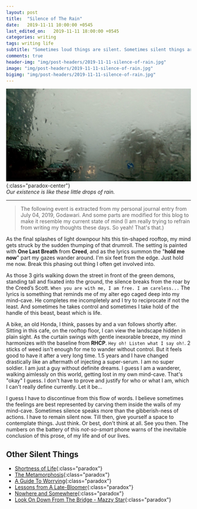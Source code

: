 ```yaml
---
layout: post
title:  "Silence of The Rain"
date:   2019-11-11 10:00:00 +0545
last_edited_on:   2019-11-11 18:00:00 +0545
categories: writing
tags: writing life 
subtitle: "Sometimes loud things are silent. Sometimes silent things are the loudest. And life oscillates in between."
comments: true
header-img: "img/post-headers/2019-11-11-silence-of-rain.jpg"
image: "img/post-headers/2019-11-11-silence-of-rain.jpg"
bigimg: "img/post-headers/2019-11-11-silence-of-rain.jpg"
---
```


![Gradients](/img/post-headers/2019-11-11-silence-of-rain.jpg){:class="paradox-center"}  
*Our existence is like these little drops of rain.* 

<hr/>

> The following event is extracted from my personal journal entry from July 04, 2019, Godawari. And some parts are modified for this blog to make it resemble my current state of mind (I am really trying to refrain from writing my thoughts these days. So yeah! That's that.)

As the final splashes of light downpour hits this tin-shaped rooftop, my mind gets struck by the sudden thumping of that drumroll. The setting is painted with **One Last Breath** from **Creed**, and as the lyrics summon the "**hold me now**" part my gazes wander around. I'm six feet from the edge. Just hold me now. Break this phasing out thing I often get involved into.


As those 3 girls walking down the street in front of the green demons, standing tall and fixated into the ground, the silence breaks from the roar by the Creed’s Scott. `When you are with me, I am free. I am careless...` The lyrics is something that reminds me of my alter ego caged deep into my mind-cave. He completes me incompletely and I try to reciprocate if not the least. And sometimes he takes control and sometimes I take hold of the handle of this beast, beast which is life.


A bike, an old Honda, I think, passes by and a van follows shortly after. Sitting in this cafe, on the rooftop floor, I can view the landscape hidden in plain sight. As the curtain swings with gentle inexorable breeze, my mind harmonizes with the baseline from **RHCP**. `Hey oh! Listen what I say oh!`. 2 sticks of weed isn't enough for me to wander without control. But it feels good to have it after a very long time. 1.5 years and I have changed drastically like an aftermath of injecting a super-serum. I am no super soldier. I am just a guy without definite dreams. I guess I am a wanderer, walking aimlessly on this world, getting lost in my own mind-cave. That's "okay" I guess. I don't have to prove and justify for who or what I am, which I can't really define currently. Let it be...


I guess I have to discontinue from this flow of words. I believe sometimes the feelings are best represented by carving them inside the walls of my mind-cave. Sometimes silence speaks more than the gibberish-ness of actions. I have to remain silent now. Till then, give yourself a space to contemplate things. Just think. Or best, don't think at all. See you then. The numbers on the battery of this *not-so-smart* phone warns of the inevitable conclusion of this prose, of my life and of our lives.



## Other Silent Things
- [Shortness of Life](https://tim.blog/2009/04/24/on-the-shortness-of-life-an-introduction-to-seneca/){:class="paradox"}
- [The Metamorphosis](https://www.goodreads.com/book/show/485894.The_Metamorphosis){:class="paradox"}
- [A Guide To Worrying](https://www.youtube.com/watch?v=k5RH3BdXDOY){:class="paradox"}
- [Lessons from A Late-Bloomer](https://medium.com/@Steven_Z/late-bloomers-fece788db69b){:class="paradox"}
- [Nowhere and Somewhere](/writing/nowhere-somewhere.html){:class="paradox"}
- [Look On Down From The Bridge - Mazzy Star](https://www.youtube.com/watch?v=g41FFmNU66U){:class="paradox"}

